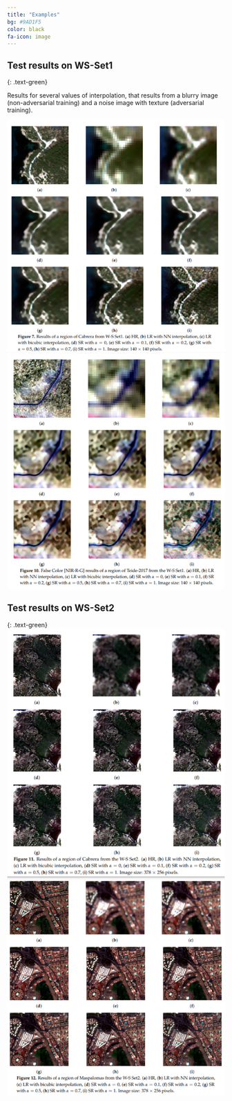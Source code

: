 ```yaml
---
title: "Examples"
bg: #9AD1F5
color: black
fa-icon: image
---
```

## Test results on WS-Set1
{: .text-green}

Results for several values of interpolation, that results from a blurry image (non-adversarial training)
and a noise image with texture (adversarial training). 

<img title="Cabrera" src="./assets/figures/fig1_test1.png" alt="Cabrera" style="width: 350;"/>
<img title="Cabrera" src="./assets/figures/fig2_test1.png" alt="Cabrera" style="width: 350;"/>

## Test results on WS-Set2
{: .text-green}
<img title="Cabrera" src="./assets/figures/fig1_test2.png" alt="Cabrera" style="width: 350;"/>
<img title="Cabrera" src="./assets/figures/fig2_test2.png" alt="Cabrera" style="width: 350;"/>
